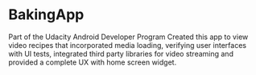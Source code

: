 # BakingApp

Part of the Udacity Android Developer Program
Created this app to view video recipes that incorporated media loading, verifying user interfaces with UI tests, integrated third party libraries for video streaming and provided a complete UX with home screen widget.
